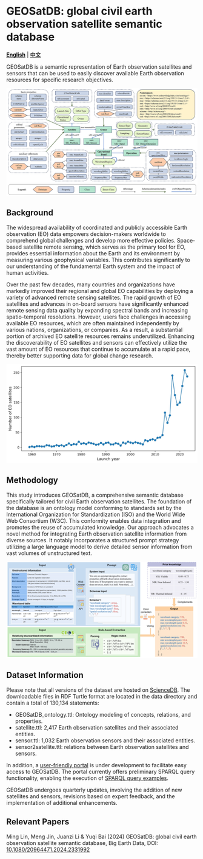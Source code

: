 # GEOSatDB: global civil earth observation satellite semantic database

[**English**](./README.md) | [**中文**](./README_CN.md)

GEOSatDB is a semantic representation of Earth observation satellites and sensors that can be used to easily discover available Earth observation resources for specific research objectives.

![GEOSatDB Ontology](./assets/ontology.jpg "GEOSatDB Ontology")

## Background

The widespread availability of coordinated and publicly accessible Earth observation (EO) data empowers decision-makers worldwide to comprehend global challenges and develop more effective policies. Space-based satellite remote sensing, which serves as the primary tool for EO, provides essential information about the Earth and its environment by measuring various geophysical variables. This contributes significantly to our understanding of the fundamental Earth system and the impact of human activities.

Over the past few decades, many countries and organizations have markedly improved their regional and global EO capabilities by deploying a variety of advanced remote sensing satellites. The rapid growth of EO satellites and advances in on-board sensors have significantly enhanced remote sensing data quality by expanding spectral bands and increasing spatio-temporal resolutions. However, users face challenges in accessing available EO resources, which are often maintained independently by various nations, organizations, or companies. As a result, a substantial portion of archived EO satellite resources remains underutilized. Enhancing the discoverability of EO satellites and sensors can effectively utilize the vast amount of EO resources that continue to accumulate at a rapid pace, thereby better supporting data for global change research.

![Number of Earth Observation satellites launched annually](./assets/figure_satellite_year_en.jpg "Number of Earth Observation satellites launched annually")

## Methodology

This study introduces GEOSatDB, a comprehensive semantic database specifically tailored for civil Earth observation satellites. The foundation of the database is an ontology model conforming to standards set by the International Organization for Standardization (ISO) and the World Wide Web Consortium (W3C). This conformity enables data integration and promotes the reuse of accumulated knowledge. Our approach advocates a novel method for integrating Earth observation satellite information from diverse sources. It notably incorporates a structured prompt strategy utilizing a large language model to derive detailed sensor information from vast volumes of unstructured text.

![Extracting EO sensor information from web pages using large language models and regular expressions](./assets/sensor_construction.jpg "Extracting EO sensor information from web pages using large language models and regular expressions")

## Dataset Information

Please note that all versions of the dataset are hosted on [ScienceDB](https://doi.org/10.57760/sciencedb.11805). The downloadable files in RDF Turtle format are located in the data directory and contain a total of 130,134 statements:

- GEOSatDB_ontology.ttl: Ontology modeling of concepts, relations, and properties.
- satellite.ttl: 2,417 Earth observation satellites and their associated entities.
- sensor.ttl: 1,032 Earth observation sensors and their associated entities.
- sensor2satellite.ttl: relations between Earth observation satellites and sensors.

In addition, a [user-friendly portal](http://www.geosatdb.cn) is under development to facilitate easy access to GEOSatDB. The portal currently offers preliminary SPARQL query functionality, enabling the execution of [SPARQL query examples](./query/query_example.md).

GEOSatDB undergoes quarterly updates, involving the addition of new satellites and sensors, revisions based on expert feedback, and the implementation of additional enhancements.

## Relevant Papers

Ming Lin, Meng Jin, Juanzi Li & Yuqi Bai (2024) GEOSatDB: global civil earth observation satellite semantic database, Big Earth Data, DOI: [10.1080/20964471.2024.2331992](https://doi.org/10.1080/20964471.2024.2331992)
